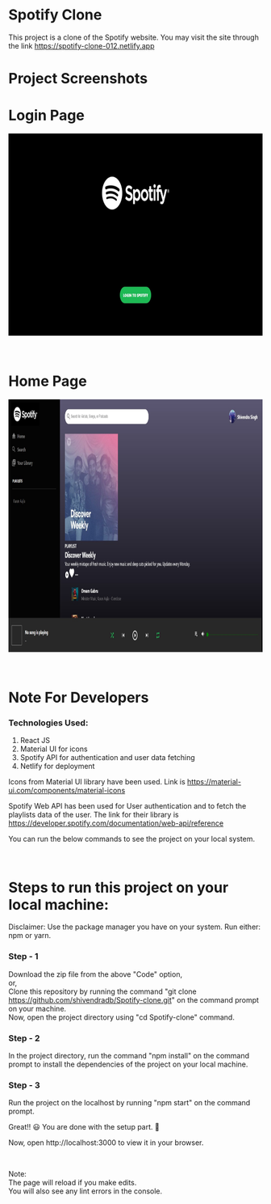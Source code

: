 # Spotify Clone

This project is a clone of the Spotify website. You may visit the site through the link https://spotify-clone-012.netlify.app

# Project Screenshots

# Login Page

<p align="center">
<img src="./public/spotify.jpg" height=400px>
</p>

<br />

# Home Page

<p align="center">
<img src="./public/spotify-2.jpg" height=500px>
</p>

<br />

# Note For Developers

### Technologies Used:

1. React JS
2. Material UI for icons
3. Spotify API for authentication and user data fetching
4. Netlify for deployment

Icons from Material UI library have been used. Link is https://material-ui.com/components/material-icons

Spotify Web API has been used for User authentication and to fetch the playlists data of the user. The link for their library is https://developer.spotify.com/documentation/web-api/reference

You can run the below commands to see the project on your local system.

<br />

# Steps to run this project on your local machine:

Disclaimer: Use the package manager you have on your system. Run either: npm or yarn.

### Step - 1

Download the zip file from the above "Code" option, \
 or, \
Clone this repository by running the command "git clone https://github.com/shivendradb/Spotify-clone.git" on the command prompt on your machine. \
Now, open the project directory using "cd Spotify-clone" command.

### Step - 2

In the project directory, run the command "npm install" on the command prompt to install the dependencies of the project on your local machine.

### Step - 3

Run the project on the localhost by running "npm start" on the command prompt.

Great!! 😃 You are done with the setup part. 🚀

Now, open http://localhost:3000 to view it in your browser.

<br />

Note: \
The page will reload if you make edits.\
You will also see any lint errors in the console.
